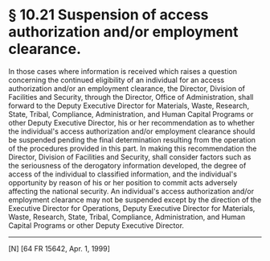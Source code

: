 # § 10.21   Suspension of access authorization and/or employment clearance.

In those cases where information is received which raises a question concerning the continued eligibility of an individual for an access authorization and/or an employment clearance, the Director, Division of Facilities and Security, through the Director, Office of Administration, shall forward to the Deputy Executive Director for Materials, Waste, Research, State, Tribal, Compliance, Administration, and Human Capital Programs or other Deputy Executive Director, his or her recommendation as to whether the individual's access authorization and/or employment clearance should be suspended pending the final determination resulting from the operation of the procedures provided in this part. In making this recommendation the Director, Division of Facilities and Security, shall consider factors such as the seriousness of the derogatory information developed, the degree of access of the individual to classified information, and the individual's opportunity by reason of his or her position to commit acts adversely affecting the national security. An individual's access authorization and/or employment clearance may not be suspended except by the direction of the Executive Director for Operations, Deputy Executive Director for Materials, Waste, Research, State, Tribal, Compliance, Administration, and Human Capital Programs or other Deputy Executive Director.



---

[N] [64 FR 15642, Apr. 1, 1999]




